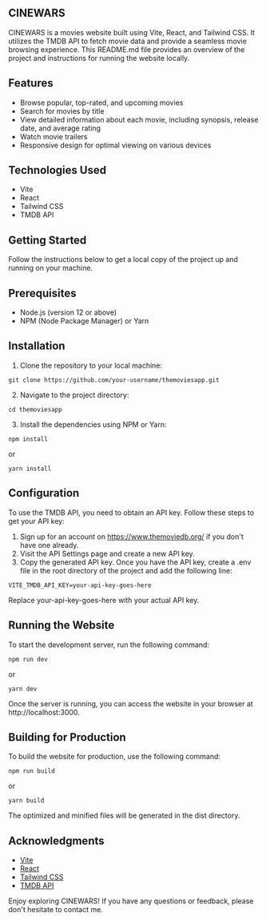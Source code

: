 ## CINEWARS
CINEWARS is a movies website built using Vite, React, and Tailwind CSS. It utilizes the TMDB API to fetch movie data and provide a seamless movie browsing experience. This README.md file provides an overview of the project and instructions for running the website locally.

## Features
* Browse popular, top-rated, and upcoming movies
* Search for movies by title
* View detailed information about each movie, including synopsis, release date, and average rating
* Watch movie trailers
* Responsive design for optimal viewing on various devices
## Technologies Used
* Vite
* React
* Tailwind CSS
* TMDB API
## Getting Started
Follow the instructions below to get a local copy of the project up and running on your machine.

## Prerequisites
* Node.js (version 12 or above)
* NPM (Node Package Manager) or Yarn
## Installation
1. Clone the repository to your local machine:
```
git clone https://github.com/your-username/themoviesapp.git
```
2. Navigate to the project directory:

```
cd themoviesapp
```
3. Install the dependencies using NPM or Yarn:
```
npm install
```
or
```
yarn install
```
## Configuration
To use the TMDB API, you need to obtain an API key. Follow these steps to get your API key:

1. Sign up for an account on https://www.themoviedb.org/ if you don't have one already.
2. Visit the API Settings page and create a new API key.
3. Copy the generated API key.
Once you have the API key, create a .env file in the root directory of the project and add the following line:

```
VITE_TMDB_API_KEY=your-api-key-goes-here
```
Replace your-api-key-goes-here with your actual API key.

## Running the Website
To start the development server, run the following command:

```
npm run dev
```
or

```
yarn dev
```
Once the server is running, you can access the website in your browser at http://localhost:3000.

## Building for Production
To build the website for production, use the following command:

```
npm run build
```
or

```
yarn build
```
The optimized and minified files will be generated in the dist directory.



## Acknowledgments
* [Vite](https://vitejs.dev/)
* [React](https://react.dev/)
* [Tailwind CSS](https://tailwindcss.com/)
* [TMDB API](https://www.themoviedb.org/)

Enjoy exploring  CINEWARS! If you have any questions or feedback, please don't hesitate to contact me.